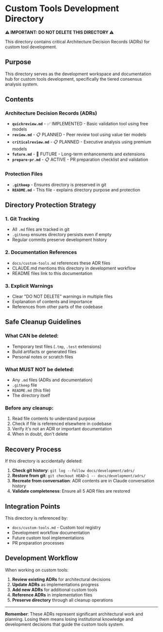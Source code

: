 # Custom Tools Development Directory

**⚠️ IMPORTANT: DO NOT DELETE THIS DIRECTORY ⚠️**

This directory contains critical Architecture Decision Records (ADRs) for custom tool development.

## Purpose
This directory serves as the development workspace and documentation hub for custom tools development, specifically the tiered consensus analysis system.

## Contents

### Architecture Decision Records (ADRs)
- **`quickreview.md`** - ✅ IMPLEMENTED - Basic validation tool using free models
- **`review.md`** - 📋 PLANNED - Peer review tool using value tier models  
- **`criticalreview.md`** - 📋 PLANNED - Executive analysis using premium models
- **`future.md`** - 🔮 FUTURE - Long-term enhancements and extensions
- **`prepare-pr.md`** - 📋 ACTIVE - PR preparation checklist and validation

### Protection Files
- **`.gitkeep`** - Ensures directory is preserved in git
- **`README.md`** - This file - explains directory purpose and protection

## Directory Protection Strategy

### 1. Git Tracking
- All `.md` files are tracked in git
- `.gitkeep` ensures directory persists even if empty
- Regular commits preserve development history

### 2. Documentation References
- `docs/custom-tools.md` references these ADR files
- CLAUDE.md mentions this directory in development workflow
- README files link to this documentation

### 3. Explicit Warnings
- Clear "DO NOT DELETE" warnings in multiple files
- Explanation of contents and importance
- References from other parts of the codebase

## Safe Cleanup Guidelines

### What CAN be deleted:
- Temporary test files (`.tmp`, `.test` extensions)
- Build artifacts or generated files
- Personal notes or scratch files

### What MUST NOT be deleted:
- Any `.md` files (ADRs and documentation)
- `.gitkeep` file
- `README.md` (this file)
- The directory itself

### Before any cleanup:
1. Read file contents to understand purpose
2. Check if file is referenced elsewhere in codebase
3. Verify it's not an ADR or important documentation
4. When in doubt, don't delete

## Recovery Process

If this directory is accidentally deleted:

1. **Check git history**: `git log --follow docs/development/adrs/`
2. **Restore from git**: `git checkout HEAD~1 -- docs/development/adrs/`
3. **Recreate from conversation**: ADR contents are in Claude conversation history
4. **Validate completeness**: Ensure all 5 ADR files are restored

## Integration Points

This directory is referenced by:
- `docs/custom-tools.md` - Custom tool registry
- Development workflow documentation
- Future custom tool implementations
- PR preparation processes

## Development Workflow

When working on custom tools:
1. **Review existing ADRs** for architectural decisions
2. **Update ADRs** as implementations progress  
3. **Add new ADRs** for additional custom tools
4. **Reference ADRs** in implementation files
5. **Preserve directory** through all cleanup operations

---

**Remember**: These ADRs represent significant architectural work and planning. Losing them means losing institutional knowledge and development decisions that guide the custom tools system.